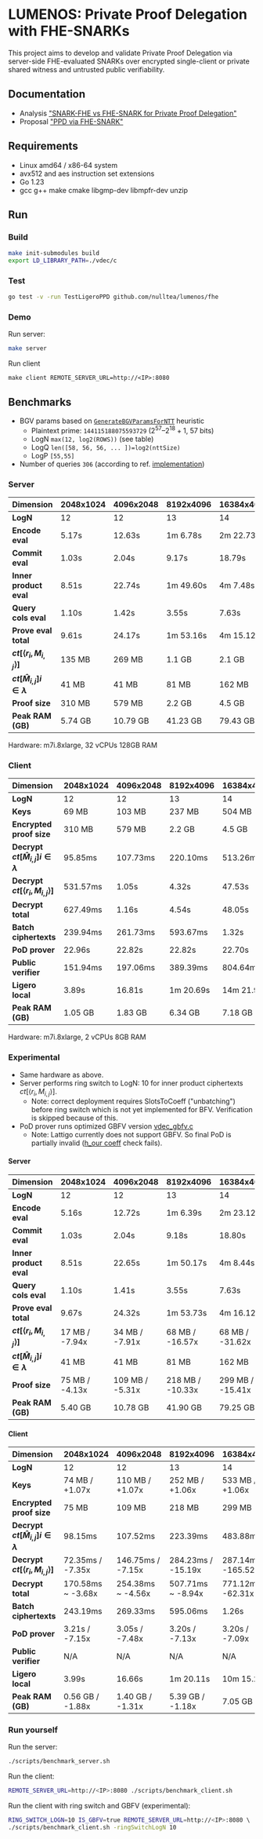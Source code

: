 # LUMENOS: Private Proof Delegation with FHE-SNARKs

This project aims to develop and validate Private Proof Delegation via server-side FHE-evaluated SNARKs over encrypted single-client or private shared witness and untrusted public verifiability.

## Documentation
- Analysis ["SNARK-FHE vs FHE-SNARK for Private Proof Delegation"](https://hackmd.io/@timofey/r1FuxwVsJg)
- Proposal ["PPD via FHE-SNARK"](https://hackmd.io/@timofey/rJbH6Ex3yg)

## Requirements

- Linux amd64 / x86-64 system
- avx512 and aes instruction set extensions
- Go 1.23
- gcc g++ make cmake libgmp-dev libmpfr-dev unzip

## Run

### Build

```bash
make init-submodules build
export LD_LIBRARY_PATH=./vdec/c
```

### Test

```bash
go test -v -run TestLigeroPPD github.com/nulltea/lumenos/fhe
```

### Demo

Run server:

```bash
make server
```

Run client
```
make client REMOTE_SERVER_URL=http://<IP>:8080
```

## Benchmarks

- BGV params based on [`GenerateBGVParamsForNTT`](https://github.com/ChainSafe/lumenos/blob/ccaafb29b205f5e8d2c44f11761684303a3d7f2b/fhe/bfv.go#L121-L188) heuristic
  - Plaintext prime: `144115188075593729` ($2^{57} – 2^{18} + 1$, $57$ bits)
  - LogN `max(12, log2(ROWS))` (see table)
  - LogQ `len([58, 56, 56, ... ])=log2(nttSize)`
  - LogP `[55,55]`
- Number of queries `306` (according to ref. [implementation](https://github.com/reilabs/ProveKit/blob/ea95eb6494da2514c573c73bd0449cd2c3d39526/delegated-spartan/src/pcs/ligero.rs#L33-L34))

### Server

| **Dimension**                         | 2048x1024 | 4096x2048 | 8192x4096 | 16384x4096 |
| :------------------------------------ | :-------- | :-------- | :-------- | :--------- |
| **LogN**                              | 12        | 12        | 13        | 14         |
| **Encode eval**                       | 5.17s     | 12.63s    | 1m 6.78s  | 2m 22.73s  |
| **Commit eval**                       | 1.03s     | 2.04s     | 9.17s     | 18.79s     |
| **Inner product eval**                | 8.51s     | 22.74s    | 1m 49.60s | 4m 7.48s   |
| **Query cols eval**                   | 1.10s     | 1.42s     | 3.55s     | 7.63s      |
| **Prove eval total**                  | 9.61s     | 24.17s    | 1m 53.16s | 4m 15.12s  |
| **$ct[\langle r_i,M_{i,j}\rangle]$**  | 135 MB    | 269 MB    | 1.1 GB    | 2.1 GB     |
| **$ct[\hat{M}_{i,j}] i \in \lambda$** | 41 MB     | 41 MB     | 81 MB     | 162 MB     |
| **Proof size**                        | 310 MB    | 579 MB    | 2.2 GB    | 4.5 GB     |
| **Peak RAM (GB)**                     | 5.74 GB   | 10.79 GB  | 41.23 GB  | 79.43 GB   |

Hardware: m7i.8xlarge, 32 vCPUs 128GB RAM

### Client

| **Dimension**                                 | 2048x1024 | 4096x2048 | 8192x4096 | 16384x4096 |
| :-------------------------------------------- | :-------- | :-------- | :-------- | :--------- |
| **LogN**                                      | 12        | 12        | 13        | 14         |
| **Keys**                                      | 69 MB     | 103 MB    | 237 MB    | 504 MB     |
| **Encrypted proof size**                      | 310 MB    | 579 MB    | 2.2 GB    | 4.5 GB     |
| **Decrypt $ct[\hat{M}_{i,j}] i \in \lambda$** | 95.85ms   | 107.73ms  | 220.10ms  | 513.26ms   |
| **Decrypt $ct[\langle r_i,M_{i,j}\rangle]$**  | 531.57ms  | 1.05s     | 4.32s     | 47.53s     |
| **Decrypt total**                             | 627.49ms  | 1.16s     | 4.54s     | 48.05s     |
| **Batch ciphertexts**                         | 239.94ms  | 261.73ms  | 593.67ms  | 1.32s      |
| **PoD prover**                                | 22.96s    | 22.82s    | 22.82s    | 22.70s     |
| **Public verifier**                           | 151.94ms  | 197.06ms  | 389.39ms  | 804.64ms   |
| **Ligero local**                              | 3.89s     | 16.81s    | 1m 20.69s | 14m 21.94s |
| **Peak RAM (GB)**                             | 1.05 GB   | 1.83 GB   | 6.34 GB   | 7.18 GB    |

Hardware: m7i.8xlarge, 2 vCPUs 8GB RAM

### Experimental

- Same hardware as above.
- Server performs ring switch to LogN: 10 for inner product ciphertexts $ct[\langle r_i,M_{i,j}\rangle]$.
  - Note: correct deployment requires SlotsToCoeff ("unbatching") before ring switch which is not yet implemented for BFV. Verification is skipped because of this.
- PoD prover runs optimized GBFV version [vdec_gbfv.c](https://github.com/ChainSafe/lumenos/blob/main/vdec/c/src/vdec_gbfv.c)
  - Note: Lattigo currently does not support GBFV. So final PoD is partially invalid ([h_our coeff](https://github.com/ChainSafe/lumenos/blob/main/vdec/c/src/vdec_gbfv.c#L915) check fails).

#### Server

| **Dimension**                         | 2048x1024      | 4096x2048       | 8192x4096        | 16384x4096       |
| :------------------------------------ | :------------- | :-------------- | :--------------- | :--------------- |
| **LogN**                              | 12             | 12              | 13               | 14               |
| **Encode eval**                       | 5.16s          | 12.72s          | 1m 6.39s         | 2m 23.12s        |
| **Commit eval**                       | 1.03s          | 2.04s           | 9.18s            | 18.80s           |
| **Inner product eval**                | 8.51s          | 22.65s          | 1m 50.17s        | 4m 8.44s         |
| **Query cols eval**                   | 1.10s          | 1.41s           | 3.55s            | 7.63s            |
| **Prove eval total**                  | 9.67s          | 24.32s          | 1m 53.73s        | 4m 16.12s        |
| **$ct[\langle r_i,M_{i,j}\rangle]$**  | 17 MB / -7.94x | 34 MB / -7.91x  | 68 MB / -16.57x  | 68 MB / -31.62x  |
| **$ct[\hat{M}_{i,j}] i \in \lambda$** | 41 MB          | 41 MB           | 81 MB            | 162 MB           |
| **Proof size**                        | 75 MB / -4.13x | 109 MB / -5.31x | 218 MB / -10.33x | 299 MB / -15.41x |
| **Peak RAM (GB)**                     | 5.40 GB        | 10.78 GB        | 41.90 GB         | 79.25 GB         |

#### Client

| **Dimension**                                 | 2048x1024         | 4096x2048         | 8192x4096          | 16384x4096          |
| :-------------------------------------------- | :---------------- | :---------------- | :----------------- | :------------------ |
| **LogN**                                      | 12                | 12                | 13                 | 14                  |
| **Keys**                                      | 74 MB / +1.07x    | 110 MB / +1.07x   | 252 MB / +1.06x    | 533 MB / +1.06x     |
| **Encrypted proof size**                      | 75 MB             | 109 MB            | 218 MB             | 299 MB              |
| **Decrypt $ct[\hat{M}_{i,j}] i \in \lambda$** | 98.15ms           | 107.52ms          | 223.39ms           | 483.88ms            |
| **Decrypt $ct[\langle r_i,M_{i,j}\rangle]$**  | 72.35ms / -7.35x  | 146.75ms / -7.15x | 284.23ms / -15.19x | 287.14ms / -165.52x |
| **Decrypt total**                             | 170.58ms ~ -3.68x | 254.38ms ~ -4.56x | 507.71ms ~ -8.94x  | 771.12ms ~ -62.31x  |
| **Batch ciphertexts**                         | 243.19ms          | 269.33ms          | 595.06ms           | 1.26s               |
| **PoD prover**                                | 3.21s / -7.15x    | 3.05s / -7.48x    | 3.20s / -7.13x     | 3.20s / -7.09x      |
| **Public verifier**                           | N/A               | N/A               | N/A                | N/A                 |
| **Ligero local**                              | 3.99s             | 16.66s            | 1m 20.11s          | 10m 15.22s          |
| **Peak RAM (GB)**                             | 0.56 GB / -1.88x  | 1.40 GB / -1.31x  | 5.39 GB / -1.18x   | 7.05 GB (≈)         |

### Run yourself

Run the server:
```bash
./scripts/benchmark_server.sh
```

Run the client:
```bash
REMOTE_SERVER_URL=http://<IP>:8080 ./scripts/benchmark_client.sh
```

Run the client with ring switch and GBFV (experimental):
```bash
RING_SWITCH_LOGN=10 IS_GBFV=true REMOTE_SERVER_URL=http://<IP>:8080 \ 
./scripts/benchmark_client.sh -ringSwitchLogN 10
```

